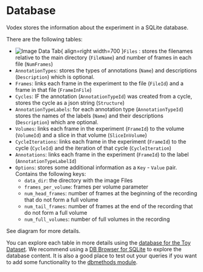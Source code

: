 # Database

Vodex stores the information about the experiment in a SQLite database.

There are the following tables:

- ![Image Data Tab](assets/db_diagram.png){ align=right width=700 }`Files` : stores the filenames relative to the main directory (`FileName`) and number of frames in each file (`NumFrames`)
- `AnnotationTypes`: stores the types of annotations (`Name`) and descriptions (`Description`) which is optional.
- `Frames`: links each frame in the experiment to the file (`FileId`) and a frame in that file (`FrameInFile`)
- `Cycles`: IF the annotation (`AnnotationTypeId`) was created from a cycle, stores the cycle as a json string (`Structure`)
- `AnnotationTypeLabels`: for each annotation type (`AnnotationTypeId`) stores the names of the labels (`Name`) and their descriptions (`Description`) which are optional.
- `Volumes`: links each frame in the experiment (`FrameId`) to the volume (`VolumeId`) and a slice in that volume (`SliceInVolume`)
- `CycleIterations`: links each frame in the experiment (`FrameId`) to the cycle (`CycleId`) and the iteration of that cycle (`CycleIteration`)
- `Annotations`: links each frame in the experiment (`FrameId`) to the label (`AnnotationTypeLabelId`)
- `Options`: stores some additional information as a `Key` - `Value` pair. Contains the following keys:
    - `data_dir`: the directory with the image Files
    - `frames_per_volume`: frames per volume parameter
    - `num_head_frames`: number of frames at the beginning of the recording that do not form a full volume
    - `num_tail_frames`: number of frames at the end of the recording that do not form a full volume
    - `num_full_volumes`: number of full volumes in the recording


See diagram for more details.

You can explore each table in more details using the [database for the Toy Dataset](https://github.com/LemonJust/vodex/blob/main/src/vodex/_tests/data/test.db). We recommend using a [DB Browser for SQLite](https://sqlitebrowser.org/) to explore the database content. It is also a good place to test out your queries if you want to add some functionality to the [dbmethods module](https://lemonjust.github.io/vodex/api/dbmethods/).
